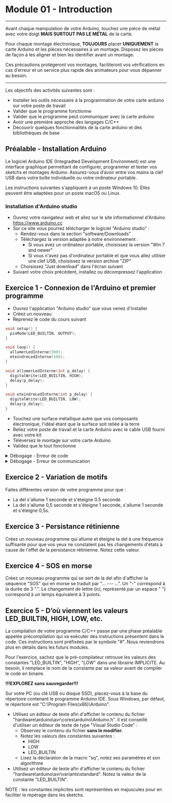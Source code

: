 # Module 01 - Introduction

---
Avant chaque manipulation de votre Arduino, touchez une pièce de métal avec votre doigt **MAIS SURTOUT PAS LE MÉTAL** de la carte.

Pour chaque montage électronique, **TOUJOURS** placer **UNIQUEMENT** la carte Arduino et les pièces nécessaires à un montage. Disposez les pièces de façon à les aligner et bien les identifier avant un montage.

Ces précautions protégeront vos montages, faciliteront vos vérifications en cas d’erreur et un service plus rapide des animateurs pour vous dépanner au besoin.

---

Les objectifs des activités suivantes sont :

- Installer les outils nécessaire à la programmation de votre carte arduino sur votre poste de travail
- Valider que le programme fonctionne
- Valider que le programme peut communiquer avec la carte arduino
- Avoir une première approche des langages C/C++
- Découvrir quelques fonctionnalités de la carte arduino et des bibliothèques de base

## Préalable - Installation Arduino

Le logiciel Arduino IDE (Integradted Development Environment) est une interface graphique permettant de configurer, programmer et tester vos sketchs et montages Arduino. Assurez-vous d’avoir entre vos mains la clef USB dans votre boîte individuelle ou votre ordinateur portable.

Les instructions suivantes s'appliquent à un poste Windows 10. Elles peuvent être adaptées pour un poste macOS ou Linux.

### Installation d'Arduino studio

- Ouvrez votre navigateur web et allez sur le site informationnel d'Arduino https://www.arduino.cc
- Sur ce site vous pourrez télécharger le logiciel "Arduino studio" :
  - Rendez-vous dans la section "software/Downloads"
  - Téléchargez la version adaptée à notre environnement :
    - Si vous avez un ordinateur portable, choisissez la version "Win 7 and newer"
    - Si vous n'avez pas d'ordinateur portable et que vous allez utiliser une clef USB, choisissez la version archive "ZIP"
  - Choisissez "Just download" dans l'écran suivant
- Suivant votre choix précédent, installez ou décompressez l'application

## Exercice 1 - Connexion de l'Arduino et premier programme

- Ouvrez l'application "Arduino studio" que vous venez d'installer
- Créez un nouveau
- Reprenez le code du cours suivant

```c++
void setup() {
  pinMode(LED_BUILTIN, OUTPUT);
}

void loop() {
  allumerLedInterne(500);
  eteindreLedInterne(500);
}

void allumerLedInterne(int p_delay) {
  digitalWrite(LED_BUILTIN, HIGH);
  delay(p_delay);  
}

void eteindreLedInterne(int p_delay) {
  digitalWrite(LED_BUILTIN, LOW);
  delay(p_delay);  
}
```

- Touchez une surface métallique autre que vos composants électronique, l'idéal étant que la surface soit reliée à la terre
- Reliez votre poste de travail et la carte Arduino avec le cable USB fourni avec votre kit
- Téléversez le montage sur votre carte Arduino
- Validez que le tout fonctionne

<details>
    <summary>Débogage - Erreur de code</summary>

Recherchez des indices dans le message d'erreur. Minimalement, vous allez avoir le numéro de la ligne avec une description sommaire. Comme toujours, validez les accolades, parenthèses, points virgules, déclaration de variables, etc.

</details>

<details>
    <summary>Débogage - Erreur de communication</summary>

- Validez que vous avez bien branché votre carte Arduino à votre poste avec le cable USB fourni dans votre kit
- Validez vos paramètres de communication :
  - Type de carte : "Arduino Uno"
  - Port : validez que la carte est bien détectée et sélectionnez le port correspondant à votre carte

Si la carte n'est pas affichée dans la section "Outils/Port", essayez d'installer le pilote fourni avec "Arduino Studio" en suivant les étapes suivantes :

- Ouvrez l’explorateur Windows. Recherchez "C:\Program Files(X86)\Arduino\drivers"
- Recherchez le programme "dpinst-amd64.exe"
- Lancez-le et suivez les instructions pour installer le pilote

</details>

## Exercice 2 - Variation de motifs

Faites différentes version de votre programme pour que :

- La del s'allume 1 seconde et s'éteigne 0.5 seconde
- La del s'allume 0,5 seconde et s'éteigne 1 seconde, s'allume 1 seconde et s'éteigne 0,5s.

## Exercice 3 - Persistance rétinienne

Créez un nouveau programme qui allume et éteigne la del à une fréquence suffisante pour que vos yeux ne constatent pas les changements d'états à cause de l'effet de la persistance rétinienne. Notez cette valeur.

## Exercice 4 - SOS en morse

Créez un nouveau programme qui se sert de la del afin d'afficher la séquence "SOS" qui en morse se traduit par "... --- ...". Un "-" correspond à la durée de 3 ".". Le changement de lettre (ici, représenté par un espace " ") correspond à un temps équivalent à 3 points.

## Exercice 5 - D’où viennent les valeurs LED_BUILTIN, HIGH, LOW, etc.

La compilation de votre programme C/C++ passe par une phase préalable appelée précompilation qui va exécuter des instructions présentent dans le code. Ces instructions sont préfixées par le symbole "#". Nous reviendrons plus en détails dans les futurs modules.

Pour l'exercice, sachez que le pré-compilateur retrouve les valeurs des constantes "LED_BUILTIN", "HIGH", "LOW" dans une librairie IMPLICITE. Au besoin, il remplace le nom de la constante par sa valeur avant de compiler le code en binaire.

**!!!EXPLOREZ sans sauvegarder!!!**

Sur votre PC (ou clé USB ou disque SSD), placez-vous à la base du répertoire contenant le programme Arduino IDE. Sous Windows, par défaut, le répertoire est "C:\Program Files(x86)\Arduino".

- Utilisez un éditeur de texte afin d'afficher le contenu du fichier "hardware\arduino\avr\cores\arduino\Arduino.h". Il est conseillé d'utiliser un éditeur de texte de type "Visual Studio Code" :
  - Observez le contenu du fichier **sans le modifier**.
  - Notez les valeurs des constantes suivantes :
    - HIGH
    - LOW
    - LED_BUILTIN
  - Lisez la déclaration de la macro "sq", notez ses paramètres et son algorithme
- Utilisez un éditeur de texte afin d'afficher le contenu du fichier "hardware\arduino\avr\variants\standard". Notez la valeur de la constante "LED_BUILTIN".

NOTE : les constantes implicites sont représentées en majuscules pour en faciliter le repérage dans les sketchs.
